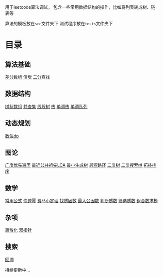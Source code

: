 用于leetcode算法调试， 包含一些常用数据结构的操作，比如将列表转成树、链表等

算法的模板放在`src`文件夹下
测试程序放在`tests`文件夹下
# 目录
## 算法基础
[差分数组](src/basic/array_of_difference.py)
[倍增](src/basic/binary_lifting.py)
[二分查找](src/basic/binary_search.py)

## 数据结构
[树状数组](src/data_structure/bit.py)
[并查集](src/data_structure/dsu.py)
[线段树](src/data_structure/segment_tree.py)
[栈](src/data_structure/stack.py)
[单调栈](src/data_structure//monotonic_stack.py)
[单调队列](src/data_structure/monotonic_queue.py)

## 动态规划
[数位dp](src/dynamic_programming/digital_dp.py)

## 图论
[广度优先遍历](src/graph/bfs.py)
[最近公共祖先LCA](src/graph/lca.py)
[最小生成树](src/graph/minimum_spanning_tree.py)
[最短路径](src/graph/smallest_routes.py)
[二叉树](src/graph/binary_tree.py)
[二叉搜索树](src/graph/binary_search_tree.py)
[拓扑排序](src/graph/topological_sorting.py)

## 数学
[常用公式](src/mathematic/common_formula.py)
[快速幂](src/mathematic/fast_power.py)
[费马小定理](src/mathematic/fermat_little_theorem.py)
[找质因数](src/mathematic/find_prime_factor.py)
[最大公因数](src/mathematic/greatest_common_divisor.py)
[判断质数](src/mathematic/judge_prime.py)
[筛选质数](src/mathematic/filter_prime.py)
[组合数求模](src/mathematic/combinatorics.py)

## 杂项
[离散化](src/misc/discretization.py)
[双指针](src/misc/double_pointer.py)

## 搜索
[回溯](src/search/backtrace.py)




持续更新中...